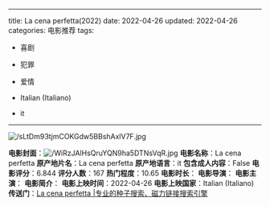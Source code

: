 
---
title: La cena perfetta(2022)
date: 2022-04-26
updated: 2022-04-26
categories: 电影推荐
tags:

- 喜剧
- 犯罪
- 爱情

- Italian (Italiano)
- it
---

<img src="https://image.tmdb.org/t/p/original/sLtDm93tjmCOKGdw5BBshAxlV7F.jpg" alt="/sLtDm93tjmCOKGdw5BBshAxlV7F.jpg" title="/sLtDm93tjmCOKGdw5BBshAxlV7F.jpg">

**电影封面**：<img src="https://image.tmdb.org/t/p/w200/WiRzJAlHsQruYQN9ha5DTNsVqR.jpg" alt="/WiRzJAlHsQruYQN9ha5DTNsVqR.jpg" title="/WiRzJAlHsQruYQN9ha5DTNsVqR.jpg">
**电影名称**：La cena perfetta
**原产地片名**：La cena perfetta
**原产地语言**：it
**包含成人内容**：False
**电影评分**：6.844
**评分人数**：167
**热门程度**：10.65
**电影时长**：
**电影导演**：
**电影主演**：
**电影简介**：
**电影上映时间**：2022-04-26
**电影上映国家**：Italian (Italiano)
**传送门**：[La cena perfetta |专业的种子搜索、磁力链接搜索引擎](https://movie.amd794.com:2083/?search=La%20cena%20perfetta&ordering=&mode=match_phrase&page_size=10&page=1)

